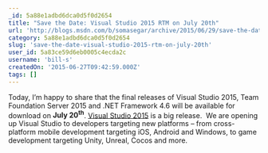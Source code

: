 ```yaml
---
_id: 5a88e1adbd6dca0d5f0d2654
title: "Save the Date: Visual Studio 2015 RTM on July 20th"
url: 'http://blogs.msdn.com/b/somasegar/archive/2015/06/29/save-the-date-visual-studio-2015-rtm-on-july-20th.aspx'
category: 5a88e1adbd6dca0d5f0d2654
slug: 'save-the-date-visual-studio-2015-rtm-on-july-20th'
user_id: 5a83ce59d6eb0005c4ecda2c
username: 'bill-s'
createdOn: '2015-06-27T09:42:59.000Z'
tags: []
---
```


Today, I’m happy to share that the final releases of Visual Studio 2015, Team Foundation Server 2015 and .NET Framework 4.6 will be available for download on <strong>July 20<sup>th</sup></strong>. <a href="https://www.visualstudio.com/vs-2015-product-editions">Visual Studio 2015</a> is a big release.  We are opening up Visual Studio to developers targeting new platforms – from cross-platform mobile development targeting iOS, Android and Windows, to game development targeting Unity, Unreal, Cocos and more.
